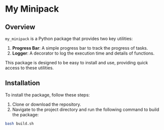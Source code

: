 # My Minipack

## Overview

`my_minipack` is a Python package that provides two key utilities:
1. **Progress Bar**: A simple progress bar to track the progress of tasks.
2. **Logger**: A decorator to log the execution time and details of functions.

This package is designed to be easy to install and use, providing quick access to these utilities.

## Installation

To install the package, follow these steps:

1. Clone or download the repository.
2. Navigate to the project directory and run the following command to build the package:

```bash
bash build.sh

